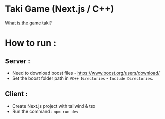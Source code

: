 # Taki Game (Next.js / C++)

[What is the game taki](https://en.wikipedia.org/wiki/Taki_(card_game))?

# How to run :
## Server :
* Need to download boost files - https://www.boost.org/users/download/
* Set the boost folder path in `VC++ Directories` - `Include Directories`.
  
## Client :
* Create Next.js project with tailwind & tsx
* Run the command : `npm run dev`
